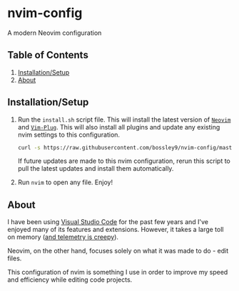 # nvim-config
A modern Neovim configuration

## Table of Contents
1. [Installation/Setup](#setup)
2. [About](#about)

## Installation/Setup <a name="setup"></a>
1. Run the `install.sh` script file.
    This will install the latest version of [`Neovim`](https://neovim.io/) and [`Vim-Plug`](https://github.com/junegunn/vim-plug).
    This will also install all plugins and update any existing nvim settings to this configuration.
    ```bash
    curl -s https://raw.githubusercontent.com/bossley9/nvim-config/master/install.sh | bash 
    ```
    If future updates are made to this nvim configuration, rerun this script to pull the latest updates and install them automatically.

3. Run `nvim` to open any file. Enjoy!

## About <a name="about"></a>
I have been using [Visual Studio Code](https://code.visualstudio.com/) for the past few years and I've enjoyed many of its features and extensions. However, it takes a large toll on memory ([and telemetry is creepy](https://stackoverflow.com/questions/40451596/visual-studio-code-still-accessing-internet-after-update-and-telemetry-was-disab)).

Neovim, on the other hand, focuses solely on what it was made to do - edit files.

This configuration of nvim is something I use in order to improve my speed and efficiency while editing code projects.
